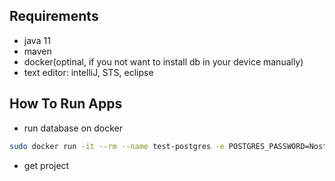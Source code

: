 ## Requirements
* java 11
* maven
* docker(optinal, if you not want to install db in your device manually)
* text editor: intelliJ, STS, eclipse

## How To Run Apps
* run database on docker
```sh
sudo docker run -it --rm --name test-postgres -e POSTGRES_PASSWORD=Nostra -e POSTGRES_USER=Nostra -e POSTGRES_DB=NostraMovie -p 5432:5432 postgres:13
```
* get project
```
